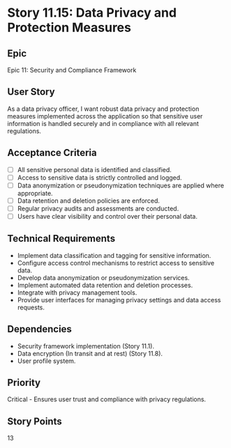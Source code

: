# Story 11.15: Data Privacy and Protection Measures

## Epic
Epic 11: Security and Compliance Framework

## User Story
As a data privacy officer, I want robust data privacy and protection measures implemented across the application so that sensitive user information is handled securely and in compliance with all relevant regulations.

## Acceptance Criteria
- [ ] All sensitive personal data is identified and classified.
- [ ] Access to sensitive data is strictly controlled and logged.
- [ ] Data anonymization or pseudonymization techniques are applied where appropriate.
- [ ] Data retention and deletion policies are enforced.
- [ ] Regular privacy audits and assessments are conducted.
- [ ] Users have clear visibility and control over their personal data.

## Technical Requirements
- Implement data classification and tagging for sensitive information.
- Configure access control mechanisms to restrict access to sensitive data.
- Develop data anonymization or pseudonymization services.
- Implement automated data retention and deletion processes.
- Integrate with privacy management tools.
- Provide user interfaces for managing privacy settings and data access requests.

## Dependencies
- Security framework implementation (Story 11.1).
- Data encryption (In transit and at rest) (Story 11.8).
- User profile system.

## Priority
Critical - Ensures user trust and compliance with privacy regulations.

## Story Points
13

